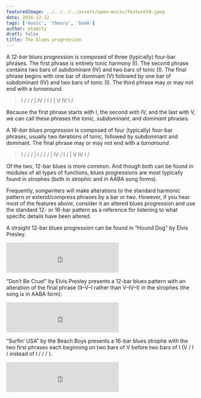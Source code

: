 ```yaml
---
featuredImage: ../../../../assets/open-music/feature59.jpeg
date: 2016-12-12
tags: ['music', 'theory', 'book']
author: etamity
draft: false
title: The blues progression
---
```


A *12-bar blues progression* is composed of three (typically) four-bar phrases. The first phrase is entirely tonic harmony (I). The second phrase contains two bars of subdominant (IV) and two bars of tonic (I). The final phrase begins with one bar of dominant (V) followed by one bar of subdominant (IV) and two bars of tonic (I). The third phrase may or may not end with a *turnaround*.

> I / / / | IV / I / | V IV I /

Because the first phrase starts with I, the second with IV, and the last with V, we can call these phrases the *tonic*, *subdominant*, and *dominant* phrases.

A *16-bar blues progression* is composed of four (typically) four-bar phrases, usually two iterations of tonic, followed by subdominant and dominant. The final phrase may or may not end with a *turnaround*.

> I / / / | I / / / | IV / I / | V IV I /

Of the two, 12-bar blues is more common. And though both can be found in modules of all types of functions, blues progressions are most typically found in strophes (both in strophic and in AABA song forms).

Frequently, songwriters will make alterations to the standard harmonic pattern or extend/compress phrases by a bar or two. However, if you hear most of the features above, consider it an altered blues progression and use the standard 12- or 16-bar pattern as a reference for listening to what specific details have been altered.

A straight 12-bar blues progression can be found in “Hound Dog” by Elvis Presley. 

<iframe src="https://embed.spotify.com/?uri=spotify:track:0MLpdnTsnnaxH5yEJzxV6I" width="300" height="80" frameborder="0" allowtransparency="true"></iframe><br/>

“Don’t Be Cruel” by Elvis Presley presents a 12-bar blues pattern with an alteration of the final phrase (II–V–I rather than V–IV–I) in the strophes (the song is in AABA form). 

<iframe src="https://embed.spotify.com/?uri=spotify:track:4zzXm1QJQXWLyUfFhWZBRg" width="300" height="80" frameborder="0" allowtransparency="true"></iframe><br/>

“Surfin’ USA” by the Beach Boys presents a 16-bar blues strophe with the two first phrases each beginning on two bars of V before two bars of I (V / I / instead of I / / / ).

<iframe src="https://embed.spotify.com/?uri=spotify:track:6uixBHa9scQ9egf3EAYmVK" width="300" height="80" frameborder="0" allowtransparency="true"></iframe><br/>

